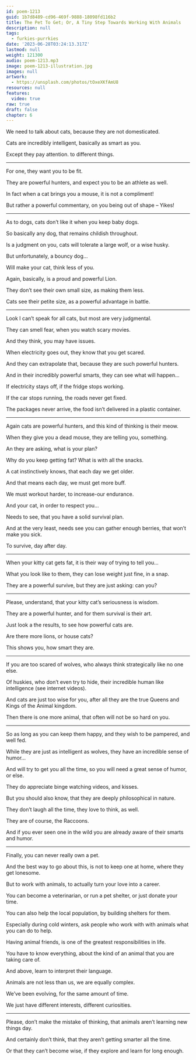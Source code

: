 ```yaml
---
id: poem-1213
guid: 1b7d8489-cd96-469f-9888-18098fd116b2
title: The Pet To Get; Or, A Tiny Step Towards Working With Animals
description: null
tags:
  - furkies-purrkies
date: '2023-06-28T03:24:13.317Z'
lastmod: null
weight: 121300
audio: poem-1213.mp3
image: poem-1213-illustration.jpg
images: null
artwork:
  - https://unsplash.com/photos/tOxeXKfAmU8
resources: null
features:
  video: true
raw: true
draft: false
chapter: 6
---
```


We need to talk about cats,
because they are not domesticated.

Cats are incredibly intelligent,
basically as smart as you.

Except they pay attention.
to different things.

---

For one,
they want you to be fit.

They are powerful hunters,
and expect you to be an athlete as well.

In fact when a cat brings you a mouse,
it is not a compliment!

But rather a powerful commentary,
on you being out of shape – Yikes!

---

As to dogs,
cats don’t like it when you keep baby dogs.

So basically any dog,
that remains childish throughout.

Is a judgment on you,
cats will tolerate a large wolf, or a wise husky.

But unfortunately,
a bouncy dog…

Will make your cat,
think less of you.

Again, basically,
is a proud and powerful Lion.

They don’t see their own small size,
as making them less.

Cats see their petite size,
as a powerful advantage in battle.

---

Look I can’t speak for all cats,
but most are very judgmental.

They can smell fear,
when you watch scary movies.

And they think,
you may have issues.

When electricity goes out,
they know that you get scared.

And they can extrapolate that,
because they are such powerful hunters.

And in their incredibly powerful smarts,
they can see what will happen…

If electricity stays off,
if the fridge stops working.

If the car stops running,
the roads never get fixed.

The packages never arrive,
the food isn’t delivered in a plastic container.

---

Again cats are powerful hunters,
and this kind of thinking is their meow.

When they give you a dead mouse,
they are telling you, something.

An they are asking,
what is your plan?

Why do you keep getting fat?
What is with all the snacks.

A cat instinctively knows,
that each day we get older.

And that means each day,
we must get more buff.

We must workout harder,
to increase-our endurance.

And your cat,
in order to respect you…

Needs to see,
that you have a solid survival plan.

And at the very least, needs see you can gather enough berries,
that won’t make you sick.

To survive,
day after day.

---

When your kitty cat gets fat,
it is their way of trying to tell you…

What you look like to them,
they can lose weight just fine, in a snap.

They are a powerful survive,
but they are just asking: can you?

---

Please, understand,
that your kitty cat’s seriousness is wisdom.

They are a powerful hunter,
and for them survival is their art.

Just look a the results,
to see how powerful cats are.

Are there more lions,
or house cats?

This shows you,
how smart they are.

---

If you are too scared of wolves,
who always think strategically like no one else.

Of huskies, who don’t even try to hide,
their incredible human like intelligence (see internet videos).

And cats are just too wise for you,
after all they are the true Queens and Kings of the Animal kingdom.

Then there is one more animal,
that often will not be so hard on you.

---

So as long as you can keep them happy,
and they wish to be pampered, and well fed.

While they are just as intelligent as wolves,
they have an incredible sense of humor…

And will try to get you all the time,
so you will need a great sense of humor, or else.

They do appreciate binge watching videos,
and kisses.

But you should also know,
that they are deeply philosophical in nature.

They don’t laugh all the time,
they love to think, as well.

They are of course,
the Raccoons.

And if you ever seen one in the wild
you are already aware of their smarts and humor.

---

Finally,
you can never really own a pet.

And the best way to go about this,
is not to keep one at home, where they get lonesome.

But to work with animals,
to actually turn your love into a career.

You can become a veterinarian,
or run a pet shelter, or just donate your time.

You can also help the local population,
by building shelters for them.

Especially during cold winters,
ask people who work with with animals what you can do to help.

Having animal friends,
is one of the greatest responsibilities in life.

You have to know everything,
about the kind of an animal that you are taking care of.

And above,
learn to interpret their language.

Animals are not less than us,
we are equally complex.

We’ve been evolving,
for the same amount of time.

We just have different interests,
different curiosities.

---

Please, don’t make the mistake of thinking,
that animals aren’t learning new things day.

And certainly don’t think,
that they aren’t getting smarter all the time.

Or that they can’t become wise,
if they explore and learn for long enough.
